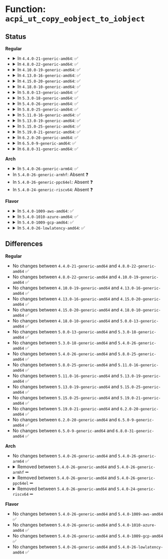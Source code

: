 # Function: <code>acpi_ut_copy_eobject_to_iobject</code>

## Status
<b>Regular</b>
<ul>
<li>
<details>
<summary>In <code>4.4.0-21-generic-amd64</code>: ✅</summary>

```c
acpi_status acpi_ut_copy_eobject_to_iobject(union acpi_object * external_object, union acpi_operand_object * * internal_object)
```

```json
{
  "name": "acpi_ut_copy_eobject_to_iobject",
  "collision_type": "Unique Global",
  "inline_type": "No",
  "funcs": [
    {
      "addr": 18446744071583722792,
      "name": "acpi_ut_copy_eobject_to_iobject",
      "external": true,
      "loc": "drivers/acpi/acpica/utcopy.c:637",
      "file": "drivers/acpi/acpica/utcopy.c",
      "inline": "seen, unknown",
      "caller_inline": [],
      "caller_func": [
        "drivers/acpi/acpica/nsxfeval.c:acpi_evaluate_object",
        "drivers/acpi/acpica/utcopy.c:acpi_ut_copy_eobject_to_iobject"
      ]
    }
  ],
  "symbols": [
    {
      "addr": 18446744071583722792,
      "name": "acpi_ut_copy_eobject_to_iobject",
      "section": ".text",
      "bind": "STB_GLOBAL",
      "size": 412
    }
  ]
}
```
</details>
</li>
<li>
<details>
<summary>In <code>4.8.0-22-generic-amd64</code>: ✅</summary>

```c
acpi_status acpi_ut_copy_eobject_to_iobject(union acpi_object * external_object, union acpi_operand_object * * internal_object)
```

```json
{
  "name": "acpi_ut_copy_eobject_to_iobject",
  "collision_type": "Unique Global",
  "inline_type": "No",
  "funcs": [
    {
      "addr": 18446744071584047266,
      "name": "acpi_ut_copy_eobject_to_iobject",
      "external": true,
      "loc": "drivers/acpi/acpica/utcopy.c:637",
      "file": "drivers/acpi/acpica/utcopy.c",
      "inline": "seen, unknown",
      "caller_inline": [],
      "caller_func": [
        "drivers/acpi/acpica/nsxfeval.c:acpi_evaluate_object",
        "drivers/acpi/acpica/utcopy.c:acpi_ut_copy_eobject_to_iobject"
      ]
    }
  ],
  "symbols": [
    {
      "addr": 18446744071584047266,
      "name": "acpi_ut_copy_eobject_to_iobject",
      "section": ".text",
      "bind": "STB_GLOBAL",
      "size": 412
    }
  ]
}
```
</details>
</li>
<li>
<details>
<summary>In <code>4.10.0-19-generic-amd64</code>: ✅</summary>

```c
acpi_status acpi_ut_copy_eobject_to_iobject(union acpi_object * external_object, union acpi_operand_object * * internal_object)
```

```json
{
  "name": "acpi_ut_copy_eobject_to_iobject",
  "collision_type": "Unique Global",
  "inline_type": "No",
  "funcs": [
    {
      "addr": 18446744071584189541,
      "name": "acpi_ut_copy_eobject_to_iobject",
      "external": true,
      "loc": "drivers/acpi/acpica/utcopy.c:637",
      "file": "drivers/acpi/acpica/utcopy.c",
      "inline": "seen, unknown",
      "caller_inline": [],
      "caller_func": [
        "drivers/acpi/acpica/nsxfeval.c:acpi_evaluate_object",
        "drivers/acpi/acpica/utcopy.c:acpi_ut_copy_eobject_to_iobject"
      ]
    }
  ],
  "symbols": [
    {
      "addr": 18446744071584189541,
      "name": "acpi_ut_copy_eobject_to_iobject",
      "section": ".text",
      "bind": "STB_GLOBAL",
      "size": 412
    }
  ]
}
```
</details>
</li>
<li>
<details>
<summary>In <code>4.13.0-16-generic-amd64</code>: ✅</summary>

```c
acpi_status acpi_ut_copy_eobject_to_iobject(union acpi_object * external_object, union acpi_operand_object * * internal_object)
```

```json
{
  "name": "acpi_ut_copy_eobject_to_iobject",
  "collision_type": "Unique Global",
  "inline_type": "No",
  "funcs": [
    {
      "addr": 18446744071584257158,
      "name": "acpi_ut_copy_eobject_to_iobject",
      "external": true,
      "loc": "drivers/acpi/acpica/utcopy.c:637",
      "file": "drivers/acpi/acpica/utcopy.c",
      "inline": "seen, unknown",
      "caller_inline": [],
      "caller_func": [
        "drivers/acpi/acpica/nsxfeval.c:acpi_evaluate_object",
        "drivers/acpi/acpica/utcopy.c:acpi_ut_copy_eobject_to_iobject"
      ]
    }
  ],
  "symbols": [
    {
      "addr": 18446744071584257158,
      "name": "acpi_ut_copy_eobject_to_iobject",
      "section": ".text",
      "bind": "STB_GLOBAL",
      "size": 412
    }
  ]
}
```
</details>
</li>
<li>
<details>
<summary>In <code>4.15.0-20-generic-amd64</code>: ✅</summary>

```c
acpi_status acpi_ut_copy_eobject_to_iobject(union acpi_object * external_object, union acpi_operand_object * * internal_object)
```

```json
{
  "name": "acpi_ut_copy_eobject_to_iobject",
  "collision_type": "Unique Global",
  "inline_type": "No",
  "funcs": [
    {
      "addr": 18446744071584617879,
      "name": "acpi_ut_copy_eobject_to_iobject",
      "external": true,
      "loc": "drivers/acpi/acpica/utcopy.c:637",
      "file": "drivers/acpi/acpica/utcopy.c",
      "inline": "seen, unknown",
      "caller_inline": [],
      "caller_func": [
        "drivers/acpi/acpica/nsxfeval.c:acpi_evaluate_object",
        "drivers/acpi/acpica/utcopy.c:acpi_ut_copy_eobject_to_iobject"
      ]
    }
  ],
  "symbols": [
    {
      "addr": 18446744071584617879,
      "name": "acpi_ut_copy_eobject_to_iobject",
      "section": ".text",
      "bind": "STB_GLOBAL",
      "size": 809
    }
  ]
}
```
</details>
</li>
<li>
<details>
<summary>In <code>4.18.0-10-generic-amd64</code>: ✅</summary>

```c
acpi_status acpi_ut_copy_eobject_to_iobject(union acpi_object * external_object, union acpi_operand_object * * internal_object)
```

```json
{
  "name": "acpi_ut_copy_eobject_to_iobject",
  "collision_type": "Unique Global",
  "inline_type": "No",
  "funcs": [
    {
      "addr": 18446744071584843632,
      "name": "acpi_ut_copy_eobject_to_iobject",
      "external": true,
      "loc": "drivers/acpi/acpica/utcopy.c:603",
      "file": "drivers/acpi/acpica/utcopy.c",
      "inline": "seen, unknown",
      "caller_inline": [],
      "caller_func": [
        "drivers/acpi/acpica/nsxfeval.c:acpi_evaluate_object",
        "drivers/acpi/acpica/utcopy.c:acpi_ut_copy_eobject_to_iobject"
      ]
    }
  ],
  "symbols": [
    {
      "addr": 18446744071584843632,
      "name": "acpi_ut_copy_eobject_to_iobject",
      "section": ".text",
      "bind": "STB_GLOBAL",
      "size": 804
    }
  ]
}
```
</details>
</li>
<li>
<details>
<summary>In <code>5.0.0-13-generic-amd64</code>: ✅</summary>

```c
acpi_status acpi_ut_copy_eobject_to_iobject(union acpi_object * external_object, union acpi_operand_object * * internal_object)
```

```json
{
  "name": "acpi_ut_copy_eobject_to_iobject",
  "collision_type": "Unique Global",
  "inline_type": "No",
  "funcs": [
    {
      "addr": 18446744071584947005,
      "name": "acpi_ut_copy_eobject_to_iobject",
      "external": true,
      "loc": "drivers/acpi/acpica/utcopy.c:603",
      "file": "drivers/acpi/acpica/utcopy.c",
      "inline": "seen, unknown",
      "caller_inline": [],
      "caller_func": [
        "drivers/acpi/acpica/nsxfeval.c:acpi_evaluate_object",
        "drivers/acpi/acpica/utcopy.c:acpi_ut_copy_eobject_to_iobject"
      ]
    }
  ],
  "symbols": [
    {
      "addr": 18446744071584947005,
      "name": "acpi_ut_copy_eobject_to_iobject",
      "section": ".text",
      "bind": "STB_GLOBAL",
      "size": 806
    }
  ]
}
```
</details>
</li>
<li>
<details>
<summary>In <code>5.3.0-18-generic-amd64</code>: ✅</summary>

```c
acpi_status acpi_ut_copy_eobject_to_iobject(union acpi_object * external_object, union acpi_operand_object * * internal_object)
```

```json
{
  "name": "acpi_ut_copy_eobject_to_iobject",
  "collision_type": "Unique Global",
  "inline_type": "No",
  "funcs": [
    {
      "addr": 18446744071585149981,
      "name": "acpi_ut_copy_eobject_to_iobject",
      "external": true,
      "loc": "drivers/acpi/acpica/utcopy.c:603",
      "file": "drivers/acpi/acpica/utcopy.c",
      "inline": "seen, unknown",
      "caller_inline": [],
      "caller_func": [
        "drivers/acpi/acpica/nsxfeval.c:acpi_evaluate_object",
        "drivers/acpi/acpica/utcopy.c:acpi_ut_copy_eobject_to_iobject"
      ]
    }
  ],
  "symbols": [
    {
      "addr": 18446744071585149981,
      "name": "acpi_ut_copy_eobject_to_iobject",
      "section": ".text",
      "bind": "STB_GLOBAL",
      "size": 810
    }
  ]
}
```
</details>
</li>
<li>
<details>
<summary>In <code>5.4.0-26-generic-amd64</code>: ✅</summary>

```c
acpi_status acpi_ut_copy_eobject_to_iobject(union acpi_object * external_object, union acpi_operand_object * * internal_object)
```

```json
{
  "name": "acpi_ut_copy_eobject_to_iobject",
  "collision_type": "Unique Global",
  "inline_type": "No",
  "funcs": [
    {
      "addr": 18446744071585286343,
      "name": "acpi_ut_copy_eobject_to_iobject",
      "external": true,
      "loc": "drivers/acpi/acpica/utcopy.c:603",
      "file": "drivers/acpi/acpica/utcopy.c",
      "inline": "seen, unknown",
      "caller_inline": [],
      "caller_func": [
        "drivers/acpi/acpica/nsxfeval.c:acpi_evaluate_object",
        "drivers/acpi/acpica/utcopy.c:acpi_ut_copy_eobject_to_iobject"
      ]
    }
  ],
  "symbols": [
    {
      "addr": 18446744071585286343,
      "name": "acpi_ut_copy_eobject_to_iobject",
      "section": ".text",
      "bind": "STB_GLOBAL",
      "size": 810
    }
  ]
}
```
</details>
</li>
<li>
<details>
<summary>In <code>5.8.0-25-generic-amd64</code>: ✅</summary>

```c
acpi_status acpi_ut_copy_eobject_to_iobject(union acpi_object * external_object, union acpi_operand_object * * internal_object)
```

```json
{
  "name": "acpi_ut_copy_eobject_to_iobject",
  "collision_type": "Unique Global",
  "inline_type": "No",
  "funcs": [
    {
      "addr": 18446744071585993413,
      "name": "acpi_ut_copy_eobject_to_iobject",
      "external": true,
      "loc": "drivers/acpi/acpica/utcopy.c:603",
      "file": "drivers/acpi/acpica/utcopy.c",
      "inline": "seen, unknown",
      "caller_inline": [],
      "caller_func": [
        "drivers/acpi/acpica/nsxfeval.c:acpi_evaluate_object",
        "drivers/acpi/acpica/utcopy.c:acpi_ut_copy_epackage_to_ipackage"
      ]
    }
  ],
  "symbols": [
    {
      "addr": 18446744071585993413,
      "name": "acpi_ut_copy_eobject_to_iobject",
      "section": ".text",
      "bind": "STB_GLOBAL",
      "size": 119
    }
  ]
}
```
</details>
</li>
<li>
<details>
<summary>In <code>5.11.0-16-generic-amd64</code>: ✅</summary>

```c
acpi_status acpi_ut_copy_eobject_to_iobject(union acpi_object * external_object, union acpi_operand_object * * internal_object)
```

```json
{
  "name": "acpi_ut_copy_eobject_to_iobject",
  "collision_type": "Unique Global",
  "inline_type": "No",
  "funcs": [
    {
      "addr": 18446744071586116259,
      "name": "acpi_ut_copy_eobject_to_iobject",
      "external": true,
      "loc": "drivers/acpi/acpica/utcopy.c:603",
      "file": "drivers/acpi/acpica/utcopy.c",
      "inline": "seen, unknown",
      "caller_inline": [],
      "caller_func": [
        "drivers/acpi/acpica/nsxfeval.c:acpi_evaluate_object",
        "drivers/acpi/acpica/utcopy.c:acpi_ut_copy_epackage_to_ipackage"
      ]
    }
  ],
  "symbols": [
    {
      "addr": 18446744071586116259,
      "name": "acpi_ut_copy_eobject_to_iobject",
      "section": ".text",
      "bind": "STB_GLOBAL",
      "size": 119
    }
  ]
}
```
</details>
</li>
<li>
<details>
<summary>In <code>5.13.0-19-generic-amd64</code>: ✅</summary>

```c
acpi_status acpi_ut_copy_eobject_to_iobject(union acpi_object * external_object, union acpi_operand_object * * internal_object)
```

```json
{
  "name": "acpi_ut_copy_eobject_to_iobject",
  "collision_type": "Unique Global",
  "inline_type": "No",
  "funcs": [
    {
      "addr": 18446744071585992799,
      "name": "acpi_ut_copy_eobject_to_iobject",
      "external": true,
      "loc": "drivers/acpi/acpica/utcopy.c:603",
      "file": "drivers/acpi/acpica/utcopy.c",
      "inline": "seen, unknown",
      "caller_inline": [],
      "caller_func": [
        "drivers/acpi/acpica/nsxfeval.c:acpi_evaluate_object",
        "drivers/acpi/acpica/utcopy.c:acpi_ut_copy_eobject_to_iobject"
      ]
    }
  ],
  "symbols": [
    {
      "addr": 18446744071585992799,
      "name": "acpi_ut_copy_eobject_to_iobject",
      "section": ".text",
      "bind": "STB_GLOBAL",
      "size": 369
    }
  ]
}
```
</details>
</li>
<li>
<details>
<summary>In <code>5.15.0-25-generic-amd64</code>: ✅</summary>

```c
acpi_status acpi_ut_copy_eobject_to_iobject(union acpi_object * external_object, union acpi_operand_object * * internal_object)
```

```json
{
  "name": "acpi_ut_copy_eobject_to_iobject",
  "collision_type": "Unique Global",
  "inline_type": "No",
  "funcs": [
    {
      "addr": 18446744071586481983,
      "name": "acpi_ut_copy_eobject_to_iobject",
      "external": true,
      "loc": "drivers/acpi/acpica/utcopy.c:603",
      "file": "drivers/acpi/acpica/utcopy.c",
      "inline": "seen, unknown",
      "caller_inline": [],
      "caller_func": [
        "drivers/acpi/acpica/nsxfeval.c:acpi_evaluate_object",
        "drivers/acpi/acpica/utcopy.c:acpi_ut_copy_eobject_to_iobject"
      ]
    }
  ],
  "symbols": [
    {
      "addr": 18446744071586481983,
      "name": "acpi_ut_copy_eobject_to_iobject",
      "section": ".text",
      "bind": "STB_GLOBAL",
      "size": 369
    }
  ]
}
```
</details>
</li>
<li>
<details>
<summary>In <code>5.19.0-21-generic-amd64</code>: ✅</summary>

```c
acpi_status acpi_ut_copy_eobject_to_iobject(union acpi_object * external_object, union acpi_operand_object * * internal_object)
```

```json
{
  "name": "acpi_ut_copy_eobject_to_iobject",
  "collision_type": "Unique Global",
  "inline_type": "No",
  "funcs": [
    {
      "addr": 18446744071587735629,
      "name": "acpi_ut_copy_eobject_to_iobject",
      "external": true,
      "loc": "drivers/acpi/acpica/utcopy.c:603",
      "file": "drivers/acpi/acpica/utcopy.c",
      "inline": "seen, unknown",
      "caller_inline": [],
      "caller_func": [
        "drivers/acpi/acpica/nsxfeval.c:acpi_evaluate_object",
        "drivers/acpi/acpica/utcopy.c:acpi_ut_copy_eobject_to_iobject"
      ]
    }
  ],
  "symbols": [
    {
      "addr": 18446744071587735629,
      "name": "acpi_ut_copy_eobject_to_iobject",
      "section": ".text",
      "bind": "STB_GLOBAL",
      "size": 383
    }
  ]
}
```
</details>
</li>
<li>
<details>
<summary>In <code>6.2.0-20-generic-amd64</code>: ✅</summary>

```c
acpi_status acpi_ut_copy_eobject_to_iobject(union acpi_object * external_object, union acpi_operand_object * * internal_object)
```

```json
{
  "name": "acpi_ut_copy_eobject_to_iobject",
  "collision_type": "Unique Global",
  "inline_type": "No",
  "funcs": [
    {
      "addr": 18446744071589058000,
      "name": "acpi_ut_copy_eobject_to_iobject",
      "external": true,
      "loc": "drivers/acpi/acpica/utcopy.c:603",
      "file": "drivers/acpi/acpica/utcopy.c",
      "inline": "seen, unknown",
      "caller_inline": [],
      "caller_func": [
        "drivers/acpi/acpica/nsxfeval.c:acpi_evaluate_object",
        "drivers/acpi/acpica/utcopy.c:acpi_ut_copy_eobject_to_iobject"
      ]
    }
  ],
  "symbols": [
    {
      "addr": 18446744071589058000,
      "name": "acpi_ut_copy_eobject_to_iobject",
      "section": ".text",
      "bind": "STB_GLOBAL",
      "size": 407
    }
  ]
}
```
</details>
</li>
<li>
<details>
<summary>In <code>6.5.0-9-generic-amd64</code>: ✅</summary>

```c
acpi_status acpi_ut_copy_eobject_to_iobject(union acpi_object * external_object, union acpi_operand_object * * internal_object)
```

```json
{
  "name": "acpi_ut_copy_eobject_to_iobject",
  "collision_type": "Unique Global",
  "inline_type": "No",
  "funcs": [
    {
      "addr": 18446744071589349312,
      "name": "acpi_ut_copy_eobject_to_iobject",
      "external": true,
      "loc": "drivers/acpi/acpica/utcopy.c:603",
      "file": "drivers/acpi/acpica/utcopy.c",
      "inline": "seen, unknown",
      "caller_inline": [],
      "caller_func": [
        "drivers/acpi/acpica/nsxfeval.c:acpi_evaluate_object",
        "drivers/acpi/acpica/utcopy.c:acpi_ut_copy_eobject_to_iobject"
      ]
    }
  ],
  "symbols": [
    {
      "addr": 18446744071589349312,
      "name": "acpi_ut_copy_eobject_to_iobject",
      "section": ".text",
      "bind": "STB_GLOBAL",
      "size": 404
    }
  ]
}
```
</details>
</li>
<li>
<details>
<summary>In <code>6.8.0-31-generic-amd64</code>: ✅</summary>

```c
acpi_status acpi_ut_copy_eobject_to_iobject(union acpi_object * external_object, union acpi_operand_object * * internal_object)
```

```json
{
  "name": "acpi_ut_copy_eobject_to_iobject",
  "collision_type": "Unique Global",
  "inline_type": "No",
  "funcs": [
    {
      "addr": 18446744071589656160,
      "name": "acpi_ut_copy_eobject_to_iobject",
      "external": true,
      "loc": "drivers/acpi/acpica/utcopy.c:603",
      "file": "drivers/acpi/acpica/utcopy.c",
      "inline": "seen, unknown",
      "caller_inline": [],
      "caller_func": [
        "drivers/acpi/acpica/nsxfeval.c:acpi_evaluate_object",
        "drivers/acpi/acpica/utcopy.c:acpi_ut_copy_eobject_to_iobject"
      ]
    }
  ],
  "symbols": [
    {
      "addr": 18446744071589656160,
      "name": "acpi_ut_copy_eobject_to_iobject",
      "section": ".text",
      "bind": "STB_GLOBAL",
      "size": 404
    }
  ]
}
```
</details>
</li>
</ul>
<b>Arch</b>
<ul>
<li>
<details>
<summary>In <code>5.4.0-26-generic-arm64</code>: ✅</summary>

```c
acpi_status acpi_ut_copy_eobject_to_iobject(union acpi_object * external_object, union acpi_operand_object * * internal_object)
```

```json
{
  "name": "acpi_ut_copy_eobject_to_iobject",
  "collision_type": "Unique Global",
  "inline_type": "No",
  "funcs": [
    {
      "addr": 18446603336497605288,
      "name": "acpi_ut_copy_eobject_to_iobject",
      "external": true,
      "loc": "drivers/acpi/acpica/utcopy.c:603",
      "file": "drivers/acpi/acpica/utcopy.c",
      "inline": "seen, unknown",
      "caller_inline": [],
      "caller_func": [
        "drivers/acpi/acpica/nsxfeval.c:acpi_evaluate_object",
        "drivers/acpi/acpica/utcopy.c:acpi_ut_copy_eobject_to_iobject"
      ]
    }
  ],
  "symbols": [
    {
      "addr": 18446603336497605288,
      "name": "acpi_ut_copy_eobject_to_iobject",
      "section": ".text",
      "bind": "STB_GLOBAL",
      "size": 484
    }
  ]
}
```
</details>
</li>
<li>
In <code>5.4.0-26-generic-armhf</code>: Absent ❓
</li>
<li>
In <code>5.4.0-26-generic-ppc64el</code>: Absent ❓
</li>
<li>
In <code>5.4.0-24-generic-riscv64</code>: Absent ❓
</li>
</ul>
<b>Flavor</b>
<ul>
<li>
<details>
<summary>In <code>5.4.0-1009-aws-amd64</code>: ✅</summary>

```c
acpi_status acpi_ut_copy_eobject_to_iobject(union acpi_object * external_object, union acpi_operand_object * * internal_object)
```

```json
{
  "name": "acpi_ut_copy_eobject_to_iobject",
  "collision_type": "Unique Global",
  "inline_type": "No",
  "funcs": [
    {
      "addr": 18446744071585128700,
      "name": "acpi_ut_copy_eobject_to_iobject",
      "external": true,
      "loc": "drivers/acpi/acpica/utcopy.c:603",
      "file": "drivers/acpi/acpica/utcopy.c",
      "inline": "seen, unknown",
      "caller_inline": [],
      "caller_func": [
        "drivers/acpi/acpica/nsxfeval.c:acpi_evaluate_object",
        "drivers/acpi/acpica/utcopy.c:acpi_ut_copy_eobject_to_iobject"
      ]
    }
  ],
  "symbols": [
    {
      "addr": 18446744071585128700,
      "name": "acpi_ut_copy_eobject_to_iobject",
      "section": ".text",
      "bind": "STB_GLOBAL",
      "size": 423
    }
  ]
}
```
</details>
</li>
<li>
<details>
<summary>In <code>5.4.0-1010-azure-amd64</code>: ✅</summary>

```c
acpi_status acpi_ut_copy_eobject_to_iobject(union acpi_object * external_object, union acpi_operand_object * * internal_object)
```

```json
{
  "name": "acpi_ut_copy_eobject_to_iobject",
  "collision_type": "Unique Global",
  "inline_type": "No",
  "funcs": [
    {
      "addr": 18446744071585043955,
      "name": "acpi_ut_copy_eobject_to_iobject",
      "external": true,
      "loc": "drivers/acpi/acpica/utcopy.c:603",
      "file": "drivers/acpi/acpica/utcopy.c",
      "inline": "seen, unknown",
      "caller_inline": [],
      "caller_func": [
        "drivers/acpi/acpica/nsxfeval.c:acpi_evaluate_object",
        "drivers/acpi/acpica/utcopy.c:acpi_ut_copy_eobject_to_iobject"
      ]
    }
  ],
  "symbols": [
    {
      "addr": 18446744071585043955,
      "name": "acpi_ut_copy_eobject_to_iobject",
      "section": ".text",
      "bind": "STB_GLOBAL",
      "size": 423
    }
  ]
}
```
</details>
</li>
<li>
<details>
<summary>In <code>5.4.0-1009-gcp-amd64</code>: ✅</summary>

```c
acpi_status acpi_ut_copy_eobject_to_iobject(union acpi_object * external_object, union acpi_operand_object * * internal_object)
```

```json
{
  "name": "acpi_ut_copy_eobject_to_iobject",
  "collision_type": "Unique Global",
  "inline_type": "No",
  "funcs": [
    {
      "addr": 18446744071585237927,
      "name": "acpi_ut_copy_eobject_to_iobject",
      "external": true,
      "loc": "drivers/acpi/acpica/utcopy.c:603",
      "file": "drivers/acpi/acpica/utcopy.c",
      "inline": "seen, unknown",
      "caller_inline": [],
      "caller_func": [
        "drivers/acpi/acpica/nsxfeval.c:acpi_evaluate_object",
        "drivers/acpi/acpica/utcopy.c:acpi_ut_copy_eobject_to_iobject"
      ]
    }
  ],
  "symbols": [
    {
      "addr": 18446744071585237927,
      "name": "acpi_ut_copy_eobject_to_iobject",
      "section": ".text",
      "bind": "STB_GLOBAL",
      "size": 810
    }
  ]
}
```
</details>
</li>
<li>
<details>
<summary>In <code>5.4.0-26-lowlatency-amd64</code>: ✅</summary>

```c
acpi_status acpi_ut_copy_eobject_to_iobject(union acpi_object * external_object, union acpi_operand_object * * internal_object)
```

```json
{
  "name": "acpi_ut_copy_eobject_to_iobject",
  "collision_type": "Unique Global",
  "inline_type": "No",
  "funcs": [
    {
      "addr": 18446744071585344087,
      "name": "acpi_ut_copy_eobject_to_iobject",
      "external": true,
      "loc": "drivers/acpi/acpica/utcopy.c:603",
      "file": "drivers/acpi/acpica/utcopy.c",
      "inline": "seen, unknown",
      "caller_inline": [],
      "caller_func": [
        "drivers/acpi/acpica/nsxfeval.c:acpi_evaluate_object",
        "drivers/acpi/acpica/utcopy.c:acpi_ut_copy_eobject_to_iobject"
      ]
    }
  ],
  "symbols": [
    {
      "addr": 18446744071585344087,
      "name": "acpi_ut_copy_eobject_to_iobject",
      "section": ".text",
      "bind": "STB_GLOBAL",
      "size": 810
    }
  ]
}
```
</details>
</li>
</ul>

## Differences
<b>Regular</b>
<ul>
<li>
No changes between <code>4.4.0-21-generic-amd64</code> and <code>4.8.0-22-generic-amd64</code> ✅
</li>
<li>
No changes between <code>4.8.0-22-generic-amd64</code> and <code>4.10.0-19-generic-amd64</code> ✅
</li>
<li>
No changes between <code>4.10.0-19-generic-amd64</code> and <code>4.13.0-16-generic-amd64</code> ✅
</li>
<li>
No changes between <code>4.13.0-16-generic-amd64</code> and <code>4.15.0-20-generic-amd64</code> ✅
</li>
<li>
No changes between <code>4.15.0-20-generic-amd64</code> and <code>4.18.0-10-generic-amd64</code> ✅
</li>
<li>
No changes between <code>4.18.0-10-generic-amd64</code> and <code>5.0.0-13-generic-amd64</code> ✅
</li>
<li>
No changes between <code>5.0.0-13-generic-amd64</code> and <code>5.3.0-18-generic-amd64</code> ✅
</li>
<li>
No changes between <code>5.3.0-18-generic-amd64</code> and <code>5.4.0-26-generic-amd64</code> ✅
</li>
<li>
No changes between <code>5.4.0-26-generic-amd64</code> and <code>5.8.0-25-generic-amd64</code> ✅
</li>
<li>
No changes between <code>5.8.0-25-generic-amd64</code> and <code>5.11.0-16-generic-amd64</code> ✅
</li>
<li>
No changes between <code>5.11.0-16-generic-amd64</code> and <code>5.13.0-19-generic-amd64</code> ✅
</li>
<li>
No changes between <code>5.13.0-19-generic-amd64</code> and <code>5.15.0-25-generic-amd64</code> ✅
</li>
<li>
No changes between <code>5.15.0-25-generic-amd64</code> and <code>5.19.0-21-generic-amd64</code> ✅
</li>
<li>
No changes between <code>5.19.0-21-generic-amd64</code> and <code>6.2.0-20-generic-amd64</code> ✅
</li>
<li>
No changes between <code>6.2.0-20-generic-amd64</code> and <code>6.5.0-9-generic-amd64</code> ✅
</li>
<li>
No changes between <code>6.5.0-9-generic-amd64</code> and <code>6.8.0-31-generic-amd64</code> ✅
</li>
</ul>
<b>Arch</b>
<ul>
<li>
No changes between <code>5.4.0-26-generic-amd64</code> and <code>5.4.0-26-generic-arm64</code> ✅
</li>
<li>
<details>
<summary>Removed between <code>5.4.0-26-generic-amd64</code> and <code>5.4.0-26-generic-armhf</code> ➖</summary>

```c
acpi_status acpi_ut_copy_eobject_to_iobject(union acpi_object * external_object, union acpi_operand_object * * internal_object)
```
</details>
</li>
<li>
<details>
<summary>Removed between <code>5.4.0-26-generic-amd64</code> and <code>5.4.0-26-generic-ppc64el</code> ➖</summary>

```c
acpi_status acpi_ut_copy_eobject_to_iobject(union acpi_object * external_object, union acpi_operand_object * * internal_object)
```
</details>
</li>
<li>
<details>
<summary>Removed between <code>5.4.0-26-generic-amd64</code> and <code>5.4.0-24-generic-riscv64</code> ➖</summary>

```c
acpi_status acpi_ut_copy_eobject_to_iobject(union acpi_object * external_object, union acpi_operand_object * * internal_object)
```
</details>
</li>
</ul>
<b>Flavor</b>
<ul>
<li>
No changes between <code>5.4.0-26-generic-amd64</code> and <code>5.4.0-1009-aws-amd64</code> ✅
</li>
<li>
No changes between <code>5.4.0-26-generic-amd64</code> and <code>5.4.0-1010-azure-amd64</code> ✅
</li>
<li>
No changes between <code>5.4.0-26-generic-amd64</code> and <code>5.4.0-1009-gcp-amd64</code> ✅
</li>
<li>
No changes between <code>5.4.0-26-generic-amd64</code> and <code>5.4.0-26-lowlatency-amd64</code> ✅
</li>
</ul>
